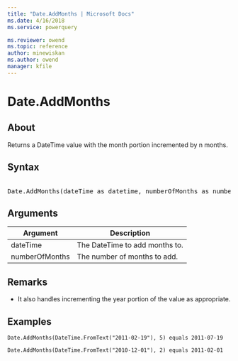 ```yaml
---
title: "Date.AddMonths | Microsoft Docs"
ms.date: 4/16/2018
ms.service: powerquery

ms.reviewer: owend
ms.topic: reference
author: minewiskan
ms.author: owend
manager: kfile
---
```

# Date.AddMonths

  
## About  
Returns a DateTime value with the month portion incremented by n months.  
  
## Syntax

<pre>   
Date.AddMonths(dateTime as datetime, numberOfMonths as number) as nullable datetime  
</pre> 
  
## Arguments  
  
|Argument|Description|  
|------------|---------------|  
|dateTime|The DateTime to add months to.|  
|numberOfMonths|The number of months to add.|  
  
## Remarks  
  
-   It also handles incrementing the year portion of the value as appropriate.  
  
## Examples  
  
```powerquery-m 
Date.AddMonths(DateTime.FromText("2011-02-19"), 5) equals 2011-07-19  
```  
  
```powerquery-m 
Date.AddMonths(DateTime.FromText("2010-12-01"), 2) equals 2011-02-01  
```  
